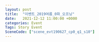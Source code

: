 ```yaml
---
layout: post
title:  "이벤트_2019여름_0화_오프닝"
date:   2021-12-12 11:00:00 +0000
categories: Event
Tags: Story Event
SceneCode: ["scene_evt190627_cp0_q1_s10"]
---
```

